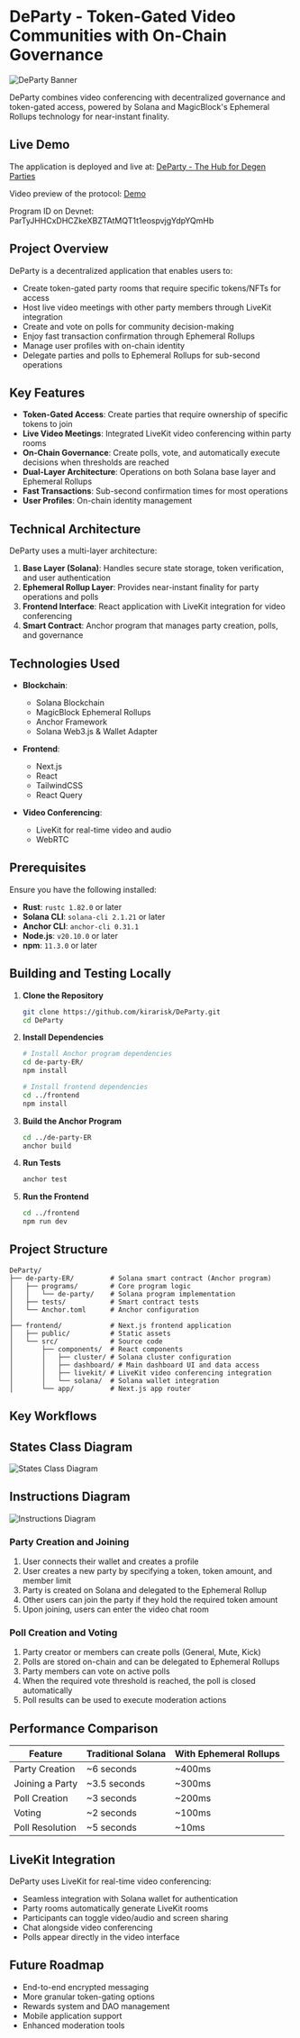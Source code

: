 # DeParty - Token-Gated Video Communities with On-Chain Governance

![DeParty Banner](./banner.png)

DeParty combines video conferencing with decentralized governance and token-gated access, powered by Solana and MagicBlock's Ephemeral Rollups technology for near-instant finality.

## Live Demo

The application is deployed and live at: [DeParty - The Hub for Degen Parties](https://departy.vercel.app/)

Video preview of the protocol: [Demo](https://x.com/kira_risk/status/1923594195404496914)

Program ID on Devnet: ParTyJHHCxDHCZkeXBZTAtMQT1t1eospvjgYdpYQmHb

## Project Overview

DeParty is a decentralized application that enables users to:

- Create token-gated party rooms that require specific tokens/NFTs for access
- Host live video meetings with other party members through LiveKit integration
- Create and vote on polls for community decision-making
- Enjoy fast transaction confirmation through Ephemeral Rollups
- Manage user profiles with on-chain identity
- Delegate parties and polls to Ephemeral Rollups for sub-second operations

## Key Features

- **Token-Gated Access**: Create parties that require ownership of specific tokens to join
- **Live Video Meetings**: Integrated LiveKit video conferencing within party rooms
- **On-Chain Governance**: Create polls, vote, and automatically execute decisions when thresholds are reached
- **Dual-Layer Architecture**: Operations on both Solana base layer and Ephemeral Rollups
- **Fast Transactions**: Sub-second confirmation times for most operations
- **User Profiles**: On-chain identity management

## Technical Architecture

DeParty uses a multi-layer architecture:

1. **Base Layer (Solana)**: Handles secure state storage, token verification, and user authentication
2. **Ephemeral Rollup Layer**: Provides near-instant finality for party operations and polls
3. **Frontend Interface**: React application with LiveKit integration for video conferencing
4. **Smart Contract**: Anchor program that manages party creation, polls, and governance

## Technologies Used

- **Blockchain**:
  - Solana Blockchain
  - MagicBlock Ephemeral Rollups
  - Anchor Framework
  - Solana Web3.js & Wallet Adapter

- **Frontend**:
  - Next.js
  - React
  - TailwindCSS
  - React Query

- **Video Conferencing**:
  - LiveKit for real-time video and audio
  - WebRTC

## Prerequisites

Ensure you have the following installed:

- **Rust**: `rustc 1.82.0` or later
- **Solana CLI**: `solana-cli 2.1.21` or later
- **Anchor CLI**: `anchor-cli 0.31.1`
- **Node.js**: `v20.10.0` or later
- **npm**: `11.3.0` or later

## Building and Testing Locally

1. **Clone the Repository**
   ```bash
   git clone https://github.com/kirarisk/DeParty.git
   cd DeParty
   ```

2. **Install Dependencies**
   ```bash
   # Install Anchor program dependencies
   cd de-party-ER/
   npm install
   
   # Install frontend dependencies
   cd ../frontend
   npm install
   ```

3. **Build the Anchor Program**
   ```bash
   cd ../de-party-ER
   anchor build
   ```

4. **Run Tests**
   ```bash
   anchor test
   ```

5. **Run the Frontend**
   ```bash
   cd ../frontend
   npm run dev
   ```

## Project Structure

```
DeParty/
├── de-party-ER/         # Solana smart contract (Anchor program)
│   ├── programs/        # Core program logic
│   │   └── de-party/    # Solana program implementation
│   ├── tests/           # Smart contract tests
│   └── Anchor.toml      # Anchor configuration
│
├── frontend/            # Next.js frontend application
│   ├── public/          # Static assets
│   └── src/             # Source code
│       ├── components/  # React components
│       │   ├── cluster/ # Solana cluster configuration
│       │   ├── dashboard/ # Main dashboard UI and data access
│       │   ├── livekit/ # LiveKit video conferencing integration
│       │   └── solana/  # Solana wallet integration
│       └── app/         # Next.js app router
```

## Key Workflows

## States Class Diagram
![States Class Diagram](./states_class_diagram.png)


## Instructions Diagram
![Instructions Diagram](./instructions_diagram.png)

### Party Creation and Joining
1. User connects their wallet and creates a profile
2. User creates a new party by specifying a token, token amount, and member limit
3. Party is created on Solana and delegated to the Ephemeral Rollup
4. Other users can join the party if they hold the required token amount
5. Upon joining, users can enter the video chat room

### Poll Creation and Voting
1. Party creator or members can create polls (General, Mute, Kick)
2. Polls are stored on-chain and can be delegated to Ephemeral Rollups
3. Party members can vote on active polls
4. When the required vote threshold is reached, the poll is closed automatically
5. Poll results can be used to execute moderation actions

## Performance Comparison

| Feature               | Traditional Solana| With Ephemeral Rollups |
|-----------------------|-------------------|------------------------|
| Party Creation        | ~6 seconds        | ~400ms                 |
| Joining a Party       | ~3.5 seconds      | ~300ms                 |
| Poll Creation         | ~3 seconds        | ~200ms                 |
| Voting                | ~2 seconds        | ~100ms                 |
| Poll Resolution       | ~5 seconds        | ~10ms                  |

## LiveKit Integration

DeParty uses LiveKit for real-time video conferencing:

- Seamless integration with Solana wallet for authentication
- Party rooms automatically generate LiveKit rooms
- Participants can toggle video/audio and screen sharing
- Chat alongside video conferencing
- Polls appear directly in the video interface

## Future Roadmap

- End-to-end encrypted messaging
- More granular token-gating options
- Rewards system and DAO management
- Mobile application support
- Enhanced moderation tools

